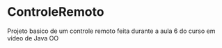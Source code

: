 # ControleRemoto
 Projeto basico de um controle remoto feita durante a aula 6 do curso em vídeo de Java OO
